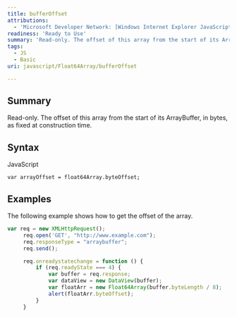 ```yaml
---
title: bufferOffset
attributions:
  - 'Microsoft Developer Network: [Windows Internet Explorer JavaScript reference Article](http://msdn.microsoft.com/en-us/library/ie/yek4tbz0%28v=vs.94%29.aspx)'
readiness: 'Ready to Use'
summary: 'Read-only. The offset of this array from the start of its ArrayBuffer, in bytes, as fixed at construction time.'
tags:
  - JS
  - Basic
uri: javascript/Float64Array/bufferOffset

---
```

## <span>Summary</span>

Read-only. The offset of this array from the start of its ArrayBuffer, in bytes, as fixed at construction time.

## <span>Syntax</span>

<span class="language">JavaScript</span>

    var arrayOffset = float64Array.byteOffset;

## <span>Examples</span>

The following example shows how to get the offset of the array.

``` js
var req = new XMLHttpRequest();
     req.open('GET', "http://www.example.com");
     req.responseType = "arraybuffer";
     req.send();

     req.onreadystatechange = function () {
         if (req.readyState === 4) {
             var buffer = req.response;
             var dataView = new DataView(buffer);
             var floatArr = new Float64Array(buffer.byteLength / 8);
             alert(floatArr.byteOffset);
         }
     }
```

